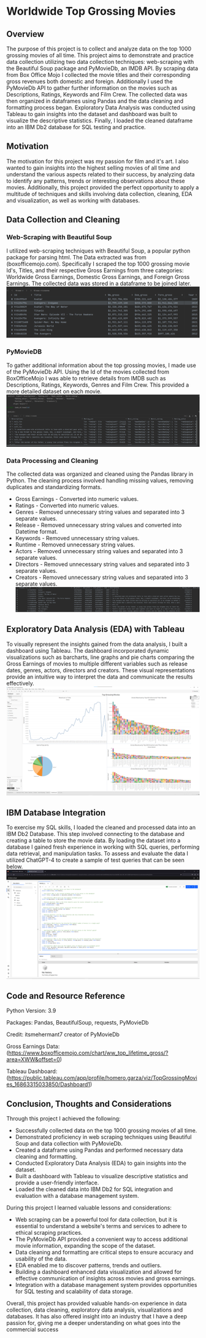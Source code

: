 
# Worldwide Top Grossing Movies

## Overview
The purpose of this project is to collect and analyze data on the top 1000 grossing movies of all time. This project aims to demonstrate and practice data collection utilizing two data collection techniques: web-scraping with the Beautiful Soup package and PyMovieDb, an IMDB API. By scraping data from Box Office Mojo I collected the movie titles and their corresponding gross revenues both domestic and foreign. Additionally I used the PyMovieDb API to gather further information on the movies such as Descriptions, Ratings, Keywords and Film Crew. The collected data was then organized in dataframes using Pandas and the data cleaning and formatting process began. Exploratory Data Analysis was conducted using Tableau to gain insights into the dataset and dashboard was built to visualize the descriptive statistics. Finally, I loaded the cleaned dataframe into an IBM Db2 database for SQL testing and practice.

## Motivation
The motivation for this project was my passion for film and it's art. I also wanted to gain insights into the highest selling movies of all time and understand the various aspects related to their success, by analyzing data to identify any patterns, trends or interesting observations about these movies. Additionally, this project provided the perfect opportunity to apply a multitude of techniques and skills involving data collection, cleaning, EDA and visualization, as well as working with databases.

## Data Collection and Cleaning
### Web-Scraping with Beautiful Soup
I utilized web-scraping techniques with Beautiful Soup, a popular python package for parsing html. The Data extracted was from (boxofficemojo.com). Specifically I scraped the top 1000 grossing movie Id's, Titles, and their respective Gross Earnings from three categories: Worldwide Gross Earnings, Domestic Gross Earnings, and Foreign Gross Earnings. The collected data was stored in a dataframe to be joined later.
![](Images/mojo_df.png)
### PyMovieDB
To gather additional information about the top grossing movies, I made use of the PyMovieDb API. Using the Id of the movies collected from BoxOfficeMojo I was able to retrieve details from IMDB such as Descriptions, Ratings, Keywords, Genres and Film Crew. This provided a more detailed dataset on each movie.
![](Images/imdb_df.png)
### Data Processing and Cleaning
The collected data was organized and cleaned using the Pandas library in Python. The cleaning process involved handling missing values, removing duplicates and standardizing formats.
* Gross Earnings - Converted into numeric values.
* Ratings - Converted into numeric values.
* Genres - Removed unnecessary string values and separated into 3 separate values.
* Release - Removed unnecessary string values and converted into Datetime format.
* Keywords - Removed unnecessary string values.
* Runtime - Removed unnecessary string values.
* Actors - Removed unnecessary string values and separated into 3 separate values.
* Directors - Removed unnecessary string values and separated into 3 separate values.
* Creators - Removed unnecessary string values and separated into 3 separate values.
![](Images/top_grossing_cleaned_df.png)
## Exploratory Data Analysis (EDA) with Tableau
To visually represent the insights gained from the data analysis, I built a dashboard using Tableau. The dashboard incorporated dynamic visualizations such as barcharts, line graphs and pie charts comparing the Gross Earnings of movies to multiple different variables such as release dates, genres, actors, directors and creators. These visual representations provide an intuitive way to interpret the data and communicate the results effectively.
![](Images/Top_grossing_movies_dashboard.png)

## IBM Database Integration
To exercise my SQL skills, I loaded the cleaned and processed data into an IBM Db2 Database. This step involved connecting to the database and creating a table to store the movie data. By loading the dataset into a database I gained fresh experience in working with SQL queries, performing data retrieval, and manipulation tasks. To assess and evaluate the data I utilized ChatGPT-4 to create a sample of test queries that can be seen below.
![](Images/imb_db_movies_sql_questions.png)

## Code and Resource Reference
Python Version: 3.9

Packages: Pandas, BeautifulSoup, requests, PyMovieDb

Credit: itsmehermant7 creator of PyMovieDb

Gross Earnings Data: (https://www.boxofficemojo.com/chart/ww_top_lifetime_gross/?area=XWW&offset=0)

Tableau Dashboard: (https://public.tableau.com/app/profile/homero.garza/viz/TopGrossingMovies_16863315033850/Dashboard1)

## Conclusion, Thoughts and Considerations
Through this project I achieved the following:
* Successfully collected data on the top 1000 grossing movies of all time.
* Demonstrated proficiency in web scraping techniques using Beautiful Soup and data collection with PyMovieDb.
* Created a dataframe using Pandas and performed necessary data cleaning and formatting.
* Conducted Exploratory Data Analysis (EDA) to gain insights into the dataset.
* Built a dashboard with Tableau to visualize descriptive statistics and provide a user-friendly interface.
* Loaded the cleaned data into IBM Db2 for SQL integration and evaluation with a database management system.

During this project I learned valuable lessons and considerations:
* Web scraping can be a powerful tool for data collection, but it is essential to understand a website's terms and services to adhere to ethical scraping practices.
* The PyMovieDb API provided a convenient way to access additional movie information, expanding the scope of the dataset.
* Data cleaning and formatting are critical steps to ensure accuracy and usability of the data.
* EDA enabled me to discover patterns, trends and outliers.
* Building a dashboard enhanced data visualization and allowed for effective communication of insights across movies and gross earnings.
* Integration with a database management system provides opportunities for SQL testing and scalability of data storage.

Overall, this project has provided valuable hands-on experience in data collection, data cleaning, exploratory data analysis, visualizations and databases. It has also offered insight into an industry that I have a deep passion for, giving me a deeper understanding on what goes into the commercial success





